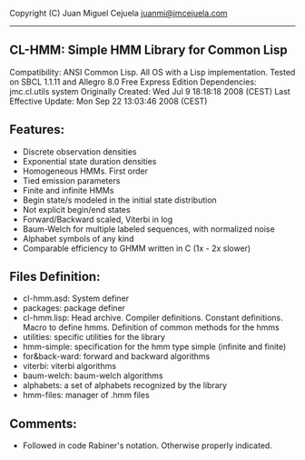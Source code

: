 Copyright (C) Juan Miguel Cejuela <juanmi@jmcejuela.com>

--------------------------------------------------------------------------------
CL-HMM: Simple HMM Library for Common Lisp
--------------------------------------------------------------------------------

Compatibility: ANSI Common Lisp. All OS with a Lisp implementation.
               Tested on SBCL 1.1.11 and Allegro 8.0 Free Express Edition
Dependencies: jmc.cl.utils system
Originally Created:    Wed Jul  9 18:18:18 2008 (CEST)
Last Effective Update: Mon Sep 22 13:03:46 2008 (CEST)



Features:
--------------------------------------------------------------------------------

* Discrete observation densities
* Exponential state duration densities
* Homogeneous HMMs. First order
* Tied emission parameters
* Finite and infinite HMMs
* Begin state/s modeled in the initial state distribution
* Not explicit begin/end states
* Forward/Backward scaled, Viterbi in log
* Baum-Welch for multiple labeled sequences, with normalized noise
* Alphabet symbols of any kind
* Comparable efficiency to GHMM written in C (1x - 2x slower)



Files Definition:
--------------------------------------------------------------------------------

* cl-hmm.asd: System definer
* packages: package definer
* cl-hmm.lisp: Head archive. Compiler definitions. Constant definitions. Macro to define hmms. Definition of common methods for the hmms
* utilities: specific utilities for the library
* hmm-simple: specification for the hmm type simple (infinite and finite)
* for&back-ward: forward and backward algorithms
* viterbi: viterbi algorithms
* baum-welch: baum-welch algorithms
* alphabets: a set of alphabets recognized by the library
* hmm-files: manager of .hmm files



Comments:
--------------------------------------------------------------------------------

- Followed in code Rabiner's notation. Otherwise properly indicated.
